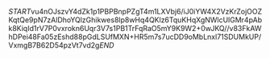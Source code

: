 $START$vu4nOJszvY4dZk1p1PBPBnpPZgT4m1LXVbj6/iJ0iYW4X2VzKrZojOOZKqtQe9pN7zAlDhoYQlzGhikwes8lp8wHq4QKlz6TquKHqXgNWlcUlGMr4pAbk8KiqId1rV7P0vxrokn6Uqr3V7s1PB1TrFqRaO5mY9K9W2+0wJKQ//v83FkAWhDPei48Fa05zEshd88pGdLSUfMXN+HR5m7s7ucDD9oMbLnxl71SDUMkUP/VxmgB7B62D54pzVt7vd2g$END$